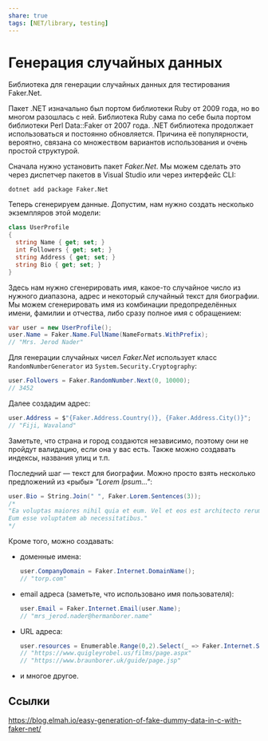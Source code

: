 ```yaml
---
share: true
tags: [NET/library, testing]
---
```

# Генерация случайных данных
Библиотека для генерации случайных данных для тестирования Faker.Net.

Пакет .NET изначально был портом библиотеки Ruby от 2009 года, но во многом разошлась с ней. Библиотека Ruby сама по себе была портом библиотеки Perl Data::Faker от 2007 года. .NET библиотека продолжает использоваться и постоянно обновляется. Причина её популярности, вероятно, связана со множеством вариантов использования и очень простой структурой.

Сначала нужно установить пакет *Faker.Net*. Мы можем сделать это через диспетчер пакетов в Visual Studio или через интерфейс CLI:
```cli
dotnet add package Faker.Net
```

Теперь сгенерируем данные. Допустим, нам нужно создать несколько экземпляров этой модели:
```csharp
class UserProfile
{
  string Name { get; set; }
  int Followers { get; set; }
  string Address { get; set; }
  string Bio { get; set; }
}
```

Здесь нам нужно сгенерировать имя, какое-то случайное число из нужного диапазона, адрес и некоторый случайный текст для биографии.
Мы можем сгенерировать имя из комбинации предопределённых имени, фамилии и отчества, либо сразу полное имя с обращением:
```csharp
var user = new UserProfile();
user.Name = Faker.Name.FullName(NameFormats.WithPrefix);
// "Mrs. Jerod Nader"
```
Для генерации случайных чисел *Faker.Net* использует класс `RandomNumberGenerator` из `System.Security.Cryptography`:
```csharp
user.Followers = Faker.RandomNumber.Next(0, 10000);
// 3452
```
Далее создадим адрес:
```csharp
user.Address = $"{Faker.Address.Country()}, {Faker.Address.City()}";
// "Fiji, Wavaland"
```
Заметьте, что страна и город создаются независимо, поэтому они не пройдут валидацию, если она у вас есть. Также можно создавать индексы, названия улиц и т.п.

Последний шаг — текст для биографии. Можно просто взять несколько предложений из «рыбы» *"Lorem Ipsum…"*:
```csharp
user.Bio = String.Join(" ", Faker.Lorem.Sentences(3));
/* 
"Ea voluptas maiores nihil quia et eum. Vel et eos est architecto rerum est. 
Eum esse voluptatem ab necessitatibus."
*/
```
Кроме того, можно создавать:
- доменные имена:
  ```csharp
  user.CompanyDomain = Faker.Internet.DomainName();
  // "torp.com"
  ```
- email адреса (заметьте, что использовано имя пользователя):
  ```csharp
  user.Email = Faker.Internet.Email(user.Name);
  // "mrs_jerod.nader@hermanborer.name"
  ```
- URL адреса:
  ```csharp
  user.resources = Enumerable.Range(0,2).Select(_ => Faker.Internet.SecureUrl());
  // "https://www.quigleyrobel.us/films/page.aspx"
  // "https://www.braunborer.uk/guide/page.jsp"
  ```
- и многое другое.
## Ссылки
https://blog.elmah.io/easy-generation-of-fake-dummy-data-in-c-with-faker-net/

